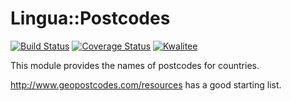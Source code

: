 Lingua::Postcodes
=============================

[![Build Status](https://travis-ci.org/lancew/Lingua-Postcodes.png?branch=master)](https://travis-ci.org/lancew/Lingua-Postcodes)
[![Coverage Status](https://coveralls.io/repos/lancew/Lingua-Postcodes/badge.png?branch=master)](https://coveralls.io/r/lancew/Lingua-Postcodes?branch=master)
[![Kwalitee](http://cpants.cpanauthors.org/dist/Lingua-Postcodes.png)](http://cpants.cpanauthors.org/dist/Lingua-Postcodes)

This module provides the names of postcodes for countries.


http://www.geopostcodes.com/resources has a good starting list.